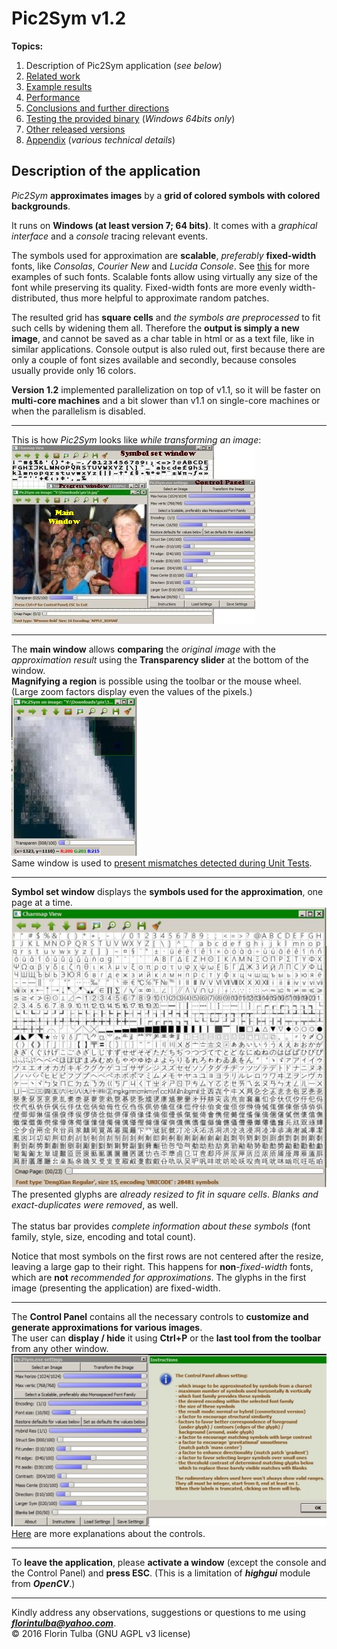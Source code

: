 # Pic2Sym v1.2 #

**Topics:**

1. Description of Pic2Sym application \(*see below*\)
1. [Related work](doc/relatedWork.md)
1. [Example results](doc/results.md)
1. [Performance](doc/performance.md)
1. [Conclusions and further directions](doc/conclusions.md)
1. [Testing the provided binary](doc/testBinary.md) \(*Windows 64bits only*\)
1. [Other released versions](../version_1.0/doc/releases.md)
1. [Appendix](doc/appendix.md) \(*various technical details*\)

## Description of the application ##

*Pic2Sym* **approximates images** by a **grid of colored symbols with colored backgrounds**.

It runs on **Windows \(at least version 7; 64 bits\)**. It comes with a *graphical interface* and a *console* tracing relevant events.

The symbols used for approximation are **scalable**, *preferably* **fixed\-width** fonts, like *Consolas*, *Courier New* and *Lucida Console*. See [this](https://en.wikipedia.org/wiki/Samples_of_monospaced_typefaces) for more examples of such fonts. Scalable fonts allow using virtually any size of the font while preserving its quality. Fixed\-width fonts are more evenly width\-distributed, thus more helpful to approximate random patches.

The resulted grid has **square cells** and *the symbols are preprocessed* to fit such cells by widening them all. Therefore the **output is simply a new image**, and cannot be saved as a char table in html or as a text file, like in similar applications.
Console output is also ruled out, first because there are only a couple of font sizes available and secondly, because consoles usually provide only 16 colors.

**Version 1.2** implemented parallelization on top of v1.1, so it will be faster on **multi\-core machines** and a bit slower than v1.1 on single\-core machines or when the parallelism is disabled.

- - -

This is how *Pic2Sym* looks like *while transforming an image*:<br>
![](doc/EndOfTransformation.jpg)

- - -

The **main window** allows **comparing** the *original image* with the *approximation result* using the **Transparency slider** at the bottom of the window.<br>
**Magnifying a region** is possible using the toolbar or the mouse wheel. \(Large zoom factors display even the values of the pixels.\)<br>
![](doc/MainAfterTransform.jpg)<br>
Same window is used to [present mismatches detected during Unit Tests](doc/UnitTesting.md).

- - -

**Symbol set window** displays the **symbols used for the approximation**, one page at a time.<br>
![](doc/CmapViewer.jpg)<br>
The presented glyphs are *already resized to fit in square cells*. *Blanks and exact\-duplicates were removed*, as well.<br><br>The status bar provides *complete information about these symbols* \(font family, style, size, encoding and total count\).

Notice that most symbols on the first rows are not centered after the resize, leaving a large gap to their right. This happens for **non**\-*fixed\-width* fonts, which are **not** *recommended for approximations*. The glyphs in the first image \(presenting the application\) are fixed\-width.

- - -

The **Control Panel** contains all the necessary controls to **customize and generate approximations for various images**.<br>The user can **display / hide** it using **Ctrl\+P** or the **last tool from the toolbar** from any other window.<br>
![](doc/CtrlPanelAndInstructions.jpg)<br>
[Here](doc/CtrlPanel.md) are more explanations about the controls.

_ _ _

To **leave the application**, please **activate a window** (except the console and the Control Panel) and **press ESC**. \(This is a limitation of ***highgui*** module from ***OpenCV***.\)

----------

Kindly address any observations, suggestions or questions to me using ***<florintulba@yahoo.com>***.<br>&copy; 2016 Florin Tulba (GNU AGPL v3 license)
